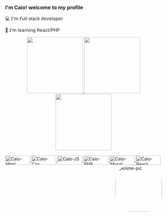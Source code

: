 

### I'm Caio! welcome to my profile  

💻 𝖨'𝗆 𝖥ull-stack 𝖽𝖾𝗏𝖾𝗅𝗈𝗉𝖾𝗋

📝 𝖨’𝗆 𝗅𝖾𝖺𝗋𝗇𝗂𝗇𝗀 𝖱𝖾𝖺𝖼𝗍/PHP


<div align="center">
  <a href="https://github.com/Caio-Dias02">
  <img height="180em" src="https://github-readme-stats.vercel.app/api?username=Caio-Dias02&show_icons=true&theme=dark&include_all_commits=true&count_private=true"/>
  <img height="180em" src="https://github-readme-stats.vercel.app/api/top-langs/?username=Caio-Dias02&layout=compact&langs_count=7&theme=dark"/>
   <img height="180em" src="https://github-readme-streak-stats.herokuapp.com/?user=Caio-Dias02&layout=compact&langs_count=7&theme=dark"/>
   
    
</div>
  
  <div style="display: inline_block"><br>
  <img align="center" alt="Caio-Html" height="30" width="80" src="https://img.shields.io/badge/HTML5-E34F26?style=for-the-badge&logo=html5&logoColor=white">
  <img align="center" alt="Caio-Css" height="30" width="80" src="https://img.shields.io/badge/CSS3-1572B6?style=for-the-badge&logo=css3&logoColor=white">
  <img align="center" alt="Caio-JS" height="30" width="80" src="https://img.shields.io/badge/JavaScript-323330?style=for-the-badge&logo=javascript&logoColor=F7DF1E">
  <img align="center" alt="Caio-PHP" height="30" width="80" src="https://img.shields.io/badge/PHP-777BB4?style=for-the-badge&logo=php&logoColor=white">
  <img align="center" alt="Caio-Mysql" height="30" width="80" src="https://img.shields.io/badge/MySQL-005C84?style=for-the-badge&logo=mysql&logoColor=white">
  <img align="center" alt="Caio-React" height="30" width="80" src="https://img.shields.io/badge/React-20232A?style=for-the-badge&logo=react&logoColor=61DAFB">
    <img align="right" alt="Anime-pic" height="150" style="border-radius:50px;" src="https://64.media.tumblr.com/f603ff6ede21f639cdb2e69d43e02973/181f8c2ca06784d9-ac/s540x810/1eb6df02c02a173e931964b237ac9ac44469f865.jpg">
</div>
  
  ##
  
  <div>
    
